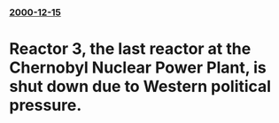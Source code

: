 ### [2000-12-15](/news/2000/12/15/index.md)

# Reactor 3, the last reactor at the Chernobyl Nuclear Power Plant, is shut down due to Western political pressure.



